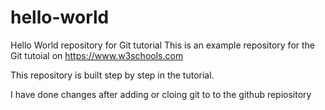 # hello-world
Hello World repository for Git tutorial
This is an example repository for the Git tutoial on https://www.w3schools.com

This repository is built step by step in the tutorial.

I have done changes after adding or cloing git to to the github repiository
